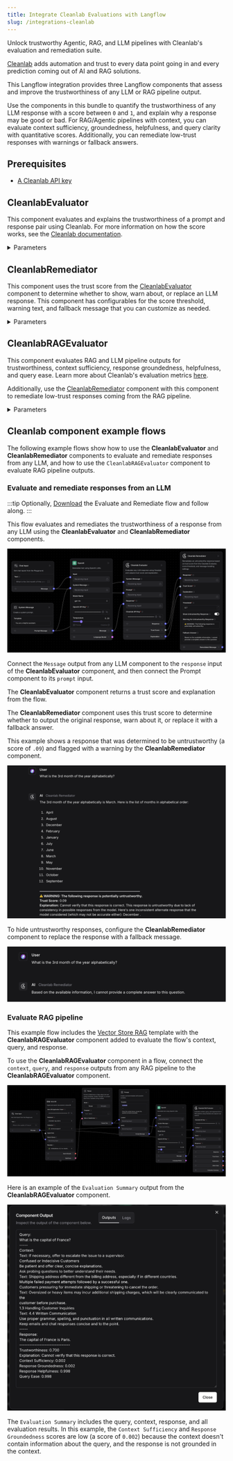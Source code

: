 ```yaml
---
title: Integrate Cleanlab Evaluations with Langflow
slug: /integrations-cleanlab
---
```


Unlock trustworthy Agentic, RAG, and LLM pipelines with Cleanlab's evaluation and remediation suite.

[Cleanlab](https://www.cleanlab.ai/) adds automation and trust to every data point going in and every prediction coming out of AI and RAG solutions.

This Langflow integration provides three Langflow components that assess and improve the trustworthiness of any LLM or RAG pipeline output.

Use the components in this bundle to quantify the trustworthiness of any LLM response with a score between `0` and `1`, and explain why a response may be good or bad. For RAG/Agentic pipelines with context, you can evaluate context sufficiency, groundedness, helpfulness, and query clarity with quantitative scores. Additionally, you can remediate low-trust responses with warnings or fallback answers.

## Prerequisites

- [A Cleanlab API key](https://tlm.cleanlab.ai/)

## CleanlabEvaluator

This component evaluates and explains the trustworthiness of a prompt and response pair using Cleanlab. For more information on how the score works, see the [Cleanlab documentation](https://help.cleanlab.ai/tlm/).

<details>
<summary>Parameters</summary>

**Inputs**

| Name                    | Type       | Description                                                             |
|-------------------------|------------|-------------------------------------------------------------------------|
| system_prompt           | Message    | The system message prepended to the prompt. Optional.                   |
| prompt                  | Message    | The user-facing input to the LLM.                                       |
| response                | Message    | The model's response to evaluate.                    |
| cleanlab_api_key        | Secret     | Your Cleanlab API key.                                                  |
| cleanlab_evaluation_model | Dropdown   | Evaluation model used by Cleanlab, such as GPT-4 or Claude. This does not need to be the same model that generated the response. |
| quality_preset          | Dropdown   | Tradeoff between evaluation speed and accuracy.                         |

**Outputs**

| Name                    | Type       | Description                                                             |
|-------------------------|------------|-------------------------------------------------------------------------|
| score                   | number     | Displays the trust score between 0–1.                                                |
| explanation             | Message    | Provides an explanation of the trust score.                                         |
| response                | Message    | Returns the original response for easy chaining to the `CleanlabRemediator` component. |

</details>

## CleanlabRemediator

This component uses the trust score from the [CleanlabEvaluator](#cleanlabevaluator) component to determine whether to show, warn about, or replace an LLM response. This component has configurables for the score threshold, warning text, and fallback message that you can customize as needed.

<details>
<summary>Parameters</summary>

**Inputs**

| Name                        | Type       | Description                                                             |
|-----------------------------|------------|-------------------------------------------------------------------------|
| response                    | Message    | The response to potentially remediate.                                  |
| score                       | number     | The trust score from `CleanlabEvaluator`.                                   |
| explanation                 | Message    | The explanation to append if a warning is shown. Optional.                    |
| threshold                   | float      | The minimum trust score to pass a response unchanged.                         |
| show_untrustworthy_response | bool       | Whether to display or hide the original response with a warning if a response is deemed untrustworthy.                   |
| untrustworthy_warning_text  | Prompt     | The warning text for untrustworthy responses.                               |
| fallback_text              | Prompt     | The fallback message if the response is hidden.                                 |

**Outputs**

| Name                    | Type       | Description                                                             |
|-------------------------|------------|-------------------------------------------------------------------------|
| remediated_response     | Message    | The final message shown to user after remediation logic.                    |

</details>

## CleanlabRAGEvaluator

This component evaluates RAG and LLM pipeline outputs for trustworthiness, context sufficiency, response groundedness, helpfulness, and query ease. Learn more about Cleanlab's evaluation metrics [here](https://help.cleanlab.ai/tlm/use-cases/tlm_rag/).

Additionally, use the [CleanlabRemediator](#cleanlabremediator) component with this component to remediate low-trust responses coming from the RAG pipeline.

<details>
<summary>Parameters</summary>

**Inputs**

| Name                        | Type       | Description                                                             |
|-----------------------------|------------|-------------------------------------------------------------------------|
| cleanlab_api_key           | Secret     | Your Cleanlab API key.                                                  |
| cleanlab_evaluation_model  | Dropdown   | Thevaluation model used by Cleanlab, such as GPT-4, or Claude. This does not need to be the same model that generated the response. |
| quality_preset             | Dropdown   | Tradeoff between evaluation speed and accuracy.                         |
| context                    | Message    | The retrieved context from your RAG system.                                 |
| query                      | Message    | The original user query.                                                |
| response                   | Message    | The model's response based on the context and query. |
| run_context_sufficiency    | bool       | Evaluate whether context supports answering the query.                  |
| run_response_groundedness  | bool       | Evaluate whether the response is grounded in the context.               |
| run_response_helpfulness   | bool       | Evaluate how helpful the response is.                                   |
| run_query_ease            | bool       | Evaluate if the query is vague, complex, or adversarial.                |

**Outputs**

| Name                    | Type       | Description                                                             |
|-------------------------|------------|-------------------------------------------------------------------------|
| trust_score             | number     | The overall trust score.                                                    |
| trust_explanation       | Message    | The explanation for the trust score.                                            |
| other_scores            | dict       | A dictionary of optional enabled RAG evaluation metrics.                  |
| evaluation_summary      | Message    | A Markdown summary of query, context, response, and evaluation results.   |

</details>

## Cleanlab component example flows

The following example flows show how to use the **CleanlabEvaluator** and **CleanlabRemediator** components to evaluate and remediate responses from any LLM, and how to use the `CleanlabRAGEvaluator` component to evaluate RAG pipeline outputs.

### Evaluate and remediate responses from an LLM

:::tip
Optionally, [Download](./eval_and_remediate_cleanlab.json) the Evaluate and Remediate flow and follow along.
:::

This flow evaluates and remediates the trustworthiness of a response from any LLM using the **CleanlabEvaluator** and **CleanlabRemediator** components.

![Evaluate response trustworthiness](./eval_response.png)

Connect the `Message` output from any LLM component to the `response` input of the **CleanlabEvaluator** component, and then connect the Prompt component to its `prompt` input.

The **CleanlabEvaluator** component returns a trust score and explanation from the flow.

The **CleanlabRemediator** component uses this trust score to determine whether to output the original response, warn about it, or replace it with a fallback answer.

This example shows a response that was determined to be untrustworthy (a score of `.09`) and flagged with a warning by the **CleanlabRemediator** component.

![CleanlabRemediator Example](./cleanlab_remediator_example.png)

To hide untrustworthy responses, configure the **CleanlabRemediator** component to replace the response with a fallback message.

![CleanlabRemediator Example](./cleanlab_remediator_example_fallback.png)

### Evaluate RAG pipeline

This example flow includes the [Vector Store RAG](/starter-projects-vector-store-rag) template with the **CleanlabRAGEvaluator** component added to evaluate the flow's context, query, and response.

To use the **CleanlabRAGEvaluator** component in a flow, connect the `context`, `query`, and `response` outputs from any RAG pipeline to the **CleanlabRAGEvaluator** component.

![Evaluate RAG pipeline](./eval_rag.png)

Here is an example of the `Evaluation Summary` output from the **CleanlabRAGEvaluator** component.

![Evaluate RAG pipeline](./eval_summary_rag.png)

The `Evaluation Summary` includes the query, context, response, and all evaluation results. In this example, the `Context Sufficiency` and `Response Groundedness` scores are low (a score of `0.002`) because the context doesn't contain information about the query, and the response is not grounded in the context.
